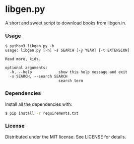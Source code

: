 # libgen.py

A short and sweet script to download books from libgen.in.

### Usage

```shell
$ python3 libgen.py -h
usage: libgen.py [-h] -s SEARCH [-y YEAR] [-t EXTENSION]

Read more, kids.

optional arguments:
  -h, --help            show this help message and exit
  -s SEARCH, --search SEARCH
                        search term
```

### Dependencies

Install all the dependencies with:

```bash
$ pip install -r requirements.txt
```

### License

Distributed under the MIT license. See LICENSE for details.
